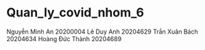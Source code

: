 # Quan_ly_covid_nhom_6
Nguyễn Minh An 20200004
Lê Duy Anh 20204629
Trần Xuân Bách 20204634
Hoàng Đức Thành 20204689